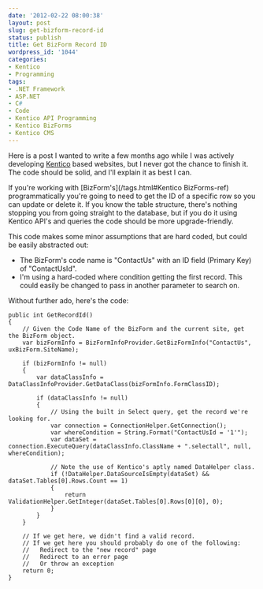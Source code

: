 ```yaml
---
date: '2012-02-22 08:00:38'
layout: post
slug: get-bizform-record-id
status: publish
title: Get BizForm Record ID
wordpress_id: '1044'
categories:
- Kentico
- Programming
tags:
- .NET Framework
- ASP.NET
- C#
- Code
- Kentico API Programming
- Kentico BizForms
- Kentico CMS
---
```


Here is a post I wanted to write a few months ago while I was actively developing [Kentico](http://www.kentico.com/) based websites, but I never got the chance to finish it. The code should be solid, and I'll explain it as best I can.

If you're working with [BizForm's](/tags.html#Kentico BizForms-ref) programmatically you're going to need to get the ID of a specific row so you can update or delete it. If you know the table structure, there's nothing stopping you from going straight to the database, but if you do it using Kentico API's and queries the code should be more upgrade-friendly.

This code makes some minor assumptions that are hard coded, but could be easily abstracted out:

- The BizForm's code name is "ContactUs" with an ID field (Primary Key) of "ContactUsId".
- I'm using a hard-coded where condition getting the first record. This could easily be changed to pass in another parameter to search on.

Without further ado, here's the code:

    public int GetRecordId()
    {
        // Given the Code Name of the BizForm and the current site, get the BizForm object.
        var bizFormInfo = BizFormInfoProvider.GetBizFormInfo("ContactUs", uxBizForm.SiteName);
    
        if (bizFormInfo != null)
        {
            var dataClassInfo = DataClassInfoProvider.GetDataClass(bizFormInfo.FormClassID);
    
            if (dataClassInfo != null)
            {
                // Using the built in Select query, get the record we're looking for.
                var connection = ConnectionHelper.GetConnection();
                var whereCondition = String.Format("ContactUsId = '1'");
                var dataSet = connection.ExecuteQuery(dataClassInfo.ClassName + ".selectall", null, whereCondition);
    
                // Note the use of Kentico's aptly named DataHelper class.
                if (!DataHelper.DataSourceIsEmpty(dataSet) && dataSet.Tables[0].Rows.Count == 1)
                {
                    return ValidationHelper.GetInteger(dataSet.Tables[0].Rows[0][0], 0);
                }
            }
        }
    
        // If we get here, we didn't find a valid record.
        // If we get here you should probably do one of the following:
        //   Redirect to the "new record" page
        //   Redirect to an error page
        //   Or throw an exception
        return 0;
    }
